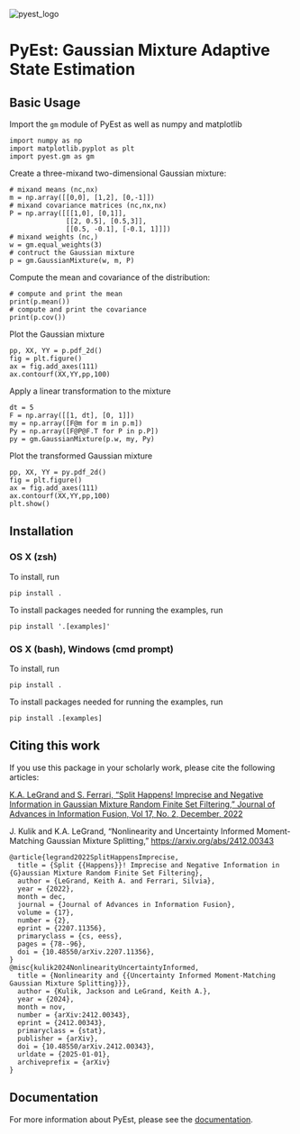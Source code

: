 ![pyest_logo](./docs/image/pyest_logo.png)
# PyEst: Gaussian Mixture Adaptive State Estimation

## Basic Usage

Import the `gm` module of PyEst as well as numpy and matplotlib
```
import numpy as np
import matplotlib.pyplot as plt
import pyest.gm as gm
```

Create a three-mixand two-dimensional Gaussian mixture:
```
# mixand means (nc,nx)
m = np.array([[0,0], [1,2], [0,-1]])
# mixand covariance matrices (nc,nx,nx)
P = np.array([[[1,0], [0,1]],
              [[2, 0.5], [0.5,3]],
              [[0.5, -0.1], [-0.1, 1]]])
# mixand weights (nc,)
w = gm.equal_weights(3)
# contruct the Gaussian mixture
p = gm.GaussianMixture(w, m, P)
```

Compute the mean and covariance of the distribution:
```
# compute and print the mean
print(p.mean())
# compute and print the covariance
print(p.cov())
```

Plot the Gaussian mixture
```
pp, XX, YY = p.pdf_2d()
fig = plt.figure()
ax = fig.add_axes(111)
ax.contourf(XX,YY,pp,100)
```

Apply a linear transformation to the mixture
```
dt = 5
F = np.array([[1, dt], [0, 1]])
my = np.array([F@m for m in p.m])
Py = np.array([F@P@F.T for P in p.P])
py = gm.GaussianMixture(p.w, my, Py)
```

Plot the transformed Gaussian mixture
```
pp, XX, YY = py.pdf_2d()
fig = plt.figure()
ax = fig.add_axes(111)
ax.contourf(XX,YY,pp,100)
plt.show()
```

## Installation

### OS X (zsh)
To install, run
```shell
pip install .
```

To install packages needed for running the examples, run
 ```shell
pip install '.[examples]'
```

### OS X (bash), Windows (cmd prompt)
To install, run
```shell
pip install .
```

To install packages needed for running the examples, run
 ```shell
pip install .[examples]
```


## Citing this work

If you use this package in your scholarly work, please cite the following articles:

[K.A. LeGrand and S. Ferrari, “Split Happens! Imprecise and Negative Information in Gaussian Mixture Random Finite Set Filtering,” Journal of Advances in Information Fusion,  Vol 17, No. 2, December, 2022](http://keithlegrand.com/wp/wp-content/uploads/2023/05/LeGrand-2022-Split-Happens-Imprecise-and-Negative-Information-in-Gaussian-Mixture-Random-Finite-Set-Filtering.pdf)

J. Kulik and K.A. LeGrand, “Nonlinearity and Uncertainty Informed Moment-Matching Gaussian Mixture Splitting,” https://arxiv.org/abs/2412.00343


```
@article{legrand2022SplitHappensImprecise,
  title = {Split {{Happens}}! Imprecise and Negative Information in {G}aussian Mixture Random Finite Set Filtering},
  author = {LeGrand, Keith A. and Ferrari, Silvia},
  year = {2022},
  month = dec,
  journal = {Journal of Advances in Information Fusion},
  volume = {17},
  number = {2},
  eprint = {2207.11356},
  primaryclass = {cs, eess},
  pages = {78--96},
  doi = {10.48550/arXiv.2207.11356},
}
@misc{kulik2024NonlinearityUncertaintyInformed,
  title = {Nonlinearity and {{Uncertainty Informed Moment-Matching Gaussian Mixture Splitting}}},
  author = {Kulik, Jackson and LeGrand, Keith A.},
  year = {2024},
  month = nov,
  number = {arXiv:2412.00343},
  eprint = {2412.00343},
  primaryclass = {stat},
  publisher = {arXiv},
  doi = {10.48550/arXiv.2412.00343},
  urldate = {2025-01-01},
  archiveprefix = {arXiv}
}

```

## Documentation

For more information about PyEst, please see the [documentation](https://pyest.readthedocs.io/en/latest/).

